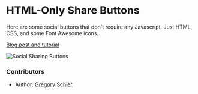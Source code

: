 HTML-Only Share Buttons
=======================

Here are some social buttons that don't require any Javascript. Just HTML, CSS, and some Font Awesome icons.

[Blog post and tutorial](http://schier.co/blog/2014/10/22/pure-html-share-buttons.html)

![Social Sharing Buttons](https://user-images.githubusercontent.com/587576/217127146-2bc51e8a-7331-4b48-9188-50dcfc4b4c8b.png)


### Contributors

 * Author: [Gregory Schier](http://schier.co)
